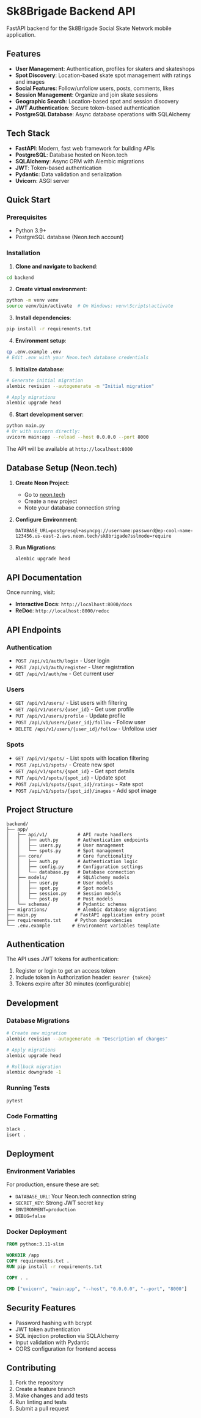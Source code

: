 # Sk8Brigade Backend API

FastAPI backend for the Sk8Brigade Social Skate Network mobile application.

## Features

- **User Management**: Authentication, profiles for skaters and skateshops
- **Spot Discovery**: Location-based skate spot management with ratings and images
- **Social Features**: Follow/unfollow users, posts, comments, likes
- **Session Management**: Organize and join skate sessions
- **Geographic Search**: Location-based spot and session discovery
- **JWT Authentication**: Secure token-based authentication
- **PostgreSQL Database**: Async database operations with SQLAlchemy

## Tech Stack

- **FastAPI**: Modern, fast web framework for building APIs
- **PostgreSQL**: Database hosted on Neon.tech
- **SQLAlchemy**: Async ORM with Alembic migrations
- **JWT**: Token-based authentication
- **Pydantic**: Data validation and serialization
- **Uvicorn**: ASGI server

## Quick Start

### Prerequisites

- Python 3.9+
- PostgreSQL database (Neon.tech account)

### Installation

1. **Clone and navigate to backend**:
```bash
cd backend
```

2. **Create virtual environment**:
```bash
python -m venv venv
source venv/bin/activate  # On Windows: venv\Scripts\activate
```

3. **Install dependencies**:
```bash
pip install -r requirements.txt
```

4. **Environment setup**:
```bash
cp .env.example .env
# Edit .env with your Neon.tech database credentials
```

5. **Initialize database**:
```bash
# Generate initial migration
alembic revision --autogenerate -m "Initial migration"

# Apply migrations
alembic upgrade head
```

6. **Start development server**:
```bash
python main.py
# Or with uvicorn directly:
uvicorn main:app --reload --host 0.0.0.0 --port 8000
```

The API will be available at `http://localhost:8000`

## Database Setup (Neon.tech)

1. **Create Neon Project**:
   - Go to [neon.tech](https://neon.tech)
   - Create a new project
   - Note your database connection string

2. **Configure Environment**:
   ```env
   DATABASE_URL=postgresql+asyncpg://username:password@ep-cool-name-123456.us-east-2.aws.neon.tech/sk8brigade?sslmode=require
   ```

3. **Run Migrations**:
   ```bash
   alembic upgrade head
   ```

## API Documentation

Once running, visit:
- **Interactive Docs**: `http://localhost:8000/docs`
- **ReDoc**: `http://localhost:8000/redoc`

## API Endpoints

### Authentication
- `POST /api/v1/auth/login` - User login
- `POST /api/v1/auth/register` - User registration
- `GET /api/v1/auth/me` - Get current user

### Users
- `GET /api/v1/users/` - List users with filtering
- `GET /api/v1/users/{user_id}` - Get user profile
- `PUT /api/v1/users/profile` - Update profile
- `POST /api/v1/users/{user_id}/follow` - Follow user
- `DELETE /api/v1/users/{user_id}/follow` - Unfollow user

### Spots
- `GET /api/v1/spots/` - List spots with location filtering
- `POST /api/v1/spots/` - Create new spot
- `GET /api/v1/spots/{spot_id}` - Get spot details
- `PUT /api/v1/spots/{spot_id}` - Update spot
- `POST /api/v1/spots/{spot_id}/ratings` - Rate spot
- `POST /api/v1/spots/{spot_id}/images` - Add spot image

## Project Structure

```
backend/
├── app/
│   ├── api/v1/           # API route handlers
│   │   ├── auth.py       # Authentication endpoints
│   │   ├── users.py      # User management
│   │   └── spots.py      # Spot management
│   ├── core/             # Core functionality
│   │   ├── auth.py       # Authentication logic
│   │   ├── config.py     # Configuration settings
│   │   └── database.py   # Database connection
│   ├── models/           # SQLAlchemy models
│   │   ├── user.py       # User models
│   │   ├── spot.py       # Spot models
│   │   ├── session.py    # Session models
│   │   └── post.py       # Post models
│   └── schemas/          # Pydantic schemas
├── migrations/           # Alembic database migrations
├── main.py              # FastAPI application entry point
├── requirements.txt     # Python dependencies
└── .env.example        # Environment variables template
```

## Authentication

The API uses JWT tokens for authentication:

1. Register or login to get an access token
2. Include token in Authorization header: `Bearer {token}`
3. Tokens expire after 30 minutes (configurable)

## Development

### Database Migrations

```bash
# Create new migration
alembic revision --autogenerate -m "Description of changes"

# Apply migrations
alembic upgrade head

# Rollback migration
alembic downgrade -1
```

### Running Tests

```bash
pytest
```

### Code Formatting

```bash
black .
isort .
```

## Deployment

### Environment Variables

For production, ensure these are set:
- `DATABASE_URL`: Your Neon.tech connection string
- `SECRET_KEY`: Strong JWT secret key
- `ENVIRONMENT=production`
- `DEBUG=false`

### Docker Deployment

```dockerfile
FROM python:3.11-slim

WORKDIR /app
COPY requirements.txt .
RUN pip install -r requirements.txt

COPY . .

CMD ["uvicorn", "main:app", "--host", "0.0.0.0", "--port", "8000"]
```

## Security Features

- Password hashing with bcrypt
- JWT token authentication
- SQL injection protection via SQLAlchemy
- Input validation with Pydantic
- CORS configuration for frontend access

## Contributing

1. Fork the repository
2. Create a feature branch
3. Make changes and add tests
4. Run linting and tests
5. Submit a pull request